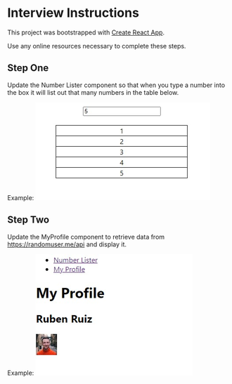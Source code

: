 # Interview Instructions

This project was bootstrapped with [Create React App](https://github.com/facebook/create-react-app).

Use any online resources necessary to complete these steps.

## Step One

Update the Number Lister component so that when you type a number into the box it will list out that many numbers in the table below.

Example: 
![list-example](/list-example.jpg)

## Step Two

Update the MyProfile component to retrieve data from https://randomuser.me/api and display it.

Example:
![profile-example](/profile-example.jpg)
